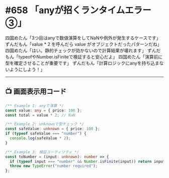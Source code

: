# #658 「anyが招くランタイムエラー③」

四国めたん「3つ目はanyで数値演算をしてNaNや例外が発生するケースです」
ずんだもん「value * 2 を呼んだら value がオブジェクトだったパターンだね」
四国めたん「はい。静的チェックが効かないので計算結果が壊れます」
ずんだもん「typeofやNumber.isFiniteで検証すると安心だよ」
四国めたん「演算前に型を確定させることが重要です」
ずんだもん「計算ロジックにanyを持ち込まないようにしよう！」

---

## 📺 画面表示用コード

```typescript
/** Example 1: anyで演算 */
const value: any = { price: 100 };
const total = value * 2; // NaN

/** Example 2: unknownで型チェック */
const safeValue: unknown = { price: 100 };
if (typeof safeValue === "number") {
  console.log(safeValue * 2);
}

/** Example 3: 検証ユーティリティ */
const toNumber = (input: unknown): number => {
  if (typeof input === "number" && Number.isFinite(input)) return input;
  throw new TypeError("number required");
};
```
